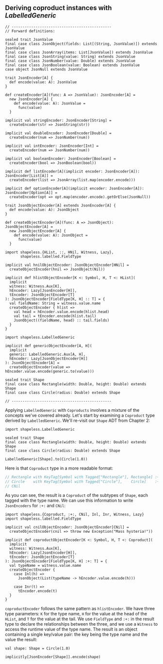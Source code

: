 ## Deriving coproduct instances with *LabelledGeneric*

```tut:book:invisible:reset
// ----------------------------------------------
// Forward definitions:

sealed trait JsonValue
final case class JsonObject(fields: List[(String, JsonValue)]) extends JsonValue
final case class JsonArray(items: List[JsonValue]) extends JsonValue
final case class JsonString(value: String) extends JsonValue
final case class JsonNumber(value: Double) extends JsonValue
final case class JsonBoolean(value: Boolean) extends JsonValue
case object JsonNull extends JsonValue

trait JsonEncoder[A] {
  def encode(value: A): JsonValue
}

def createEncoder[A](func: A => JsonValue): JsonEncoder[A] =
  new JsonEncoder[A] {
    def encode(value: A): JsonValue =
      func(value)
  }

implicit val stringEncoder: JsonEncoder[String] =
  createEncoder(str => JsonString(str))

implicit val doubleEncoder: JsonEncoder[Double] =
  createEncoder(num => JsonNumber(num))

implicit val intEncoder: JsonEncoder[Int] =
  createEncoder(num => JsonNumber(num))

implicit val booleanEncoder: JsonEncoder[Boolean] =
  createEncoder(bool => JsonBoolean(bool))

implicit def listEncoder[A](implicit encoder: JsonEncoder[A]): JsonEncoder[List[A]] =
  createEncoder(list => JsonArray(list.map(encoder.encode)))

implicit def optionEncoder[A](implicit encoder: JsonEncoder[A]): JsonEncoder[Option[A]] =
  createEncoder(opt => opt.map(encoder.encode).getOrElse(JsonNull))

trait JsonObjectEncoder[A] extends JsonEncoder[A] {
  def encode(value: A): JsonObject
}

def createObjectEncoder[A](func: A => JsonObject): JsonObjectEncoder[A] =
  new JsonObjectEncoder[A] {
    def encode(value: A): JsonObject =
      func(value)
  }

import shapeless.{HList, ::, HNil, Witness, Lazy},
       shapeless.labelled.FieldType

implicit val hnilObjectEncoder: JsonObjectEncoder[HNil] =
  createObjectEncoder(hnil => JsonObject(Nil))

implicit def hlistObjectEncoder[K <: Symbol, H, T <: HList](
  implicit
  witness: Witness.Aux[K],
  hEncoder: Lazy[JsonEncoder[H]],
  tEncoder: JsonObjectEncoder[T]
): JsonObjectEncoder[FieldType[K, H] :: T] = {
  val fieldName: String = witness.value.name
  createObjectEncoder { hlist =>
    val head = hEncoder.value.encode(hlist.head)
    val tail = tEncoder.encode(hlist.tail)
    JsonObject((fieldName, head) :: tail.fields)
  }
}

import shapeless.LabelledGeneric

implicit def genericObjectEncoder[A, H](
  implicit
  generic: LabelledGeneric.Aux[A, H],
  hEncoder: Lazy[JsonObjectEncoder[H]]
): JsonObjectEncoder[A] =
  createObjectEncoder(value => hEncoder.value.encode(generic.to(value)))

sealed trait Shape
final case class Rectangle(width: Double, height: Double) extends Shape
final case class Circle(radius: Double) extends Shape

// ----------------------------------------------
```

Applying `LabelledGeneric` with `Coproducts`
involves a mixture of the concepts we've covered already.
Let's start by examining 
a `Coproduct` type derived by `LabelledGeneric`.
We'll re-visit our `Shape` ADT from Chapter 2:

```tut:book:silent
import shapeless.LabelledGeneric

sealed trait Shape
final case class Rectangle(width: Double, height: Double) extends Shape
final case class Circle(radius: Double) extends Shape
```

```tut:book
LabelledGeneric[Shape].to(Circle(1.0))
```

Here is that `Coproduct` type in a more readable format:

```scala
// Rectangle with KeyTag[Symbol with Tagged["Rectangle"], Rectangle] :+:
// Circle    with KeyTag[Symbol with Tagged["Circle"],    Circle]    :+:
// CNil
```

As you can see, the result is a `Coproduct` of the subtypes of `Shape`,
each tagged with the type name.
We can use this information to write `JsonEncoders` for `:+:` and `CNil`:

```tut:book:silent
import shapeless.{Coproduct, :+:, CNil, Inl, Inr, Witness, Lazy}
import shapeless.labelled.FieldType

implicit val cnilObjectEncoder: JsonObjectEncoder[CNil] =
  createObjectEncoder(cnil => throw new Exception("Mass hysteria!"))

implicit def coproductObjectEncoder[K <: Symbol, H, T <: Coproduct](
  implicit
  witness: Witness.Aux[K],
  hEncoder: Lazy[JsonEncoder[H]],
  tEncoder: JsonObjectEncoder[T]
): JsonObjectEncoder[FieldType[K, H] :+: T] = {
  val typeName = witness.value.name
  createObjectEncoder {
    case Inl(h) =>
      JsonObject(List(typeName -> hEncoder.value.encode(h)))
    
    case Inr(t) =>
      tEncoder.encode(t)
  }
}
```

`coproductEncoder` follows the same pattern as `hlistEncoder`.
We have three type parameters:
`K` for the type name,
`H` for the value at the head of the `HList`,
and `T` for the value at the tail.
We use `FieldType` and `:+:` in the result type
to declare the relationships between the three,
and we use a `Witness` to access the runtime value of the type name.
The result is an object containing a single key/value pair:
the key being the type name and the value the result:

```tut:book:silent
val shape: Shape = Circle(1.0)
```

```tut:book
implicitly[JsonEncoder[Shape]].encode(shape)
```
